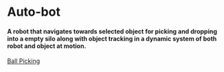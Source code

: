 # Auto-bot
#### A robot that navigates towards selected object for picking and dropping into a empty silo along with object tracking in a dynamic system of both robot and object at motion. 

[Ball Picking](https://github.com/user-attachments/assets/fc9f09b8-401b-4362-a5cb-d198b7f78c4f)

